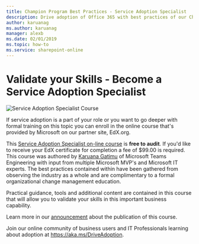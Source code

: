 ```yaml
---
title: Champion Program Best Practices - Service Adoption Specialist
description: Drive adoption of Office 365 with best practices of our Champion Program 
author: karuanag
ms.author: karuanag
manager: alexb
ms.date: 02/01/2019
ms.topic: how-to
ms.service: sharepoint-online
---
```


# Validate your Skills - Become a Service Adoption Specialist

![Service Adoption Specialist Course](media/champs_sascourse.png)

If service adoption is a part of your role or you want to go deeper with formal training on this topic you can enroll in the online course that's provided by Microsoft on our partner site, EdX.org. 

This [Service Adoption Specialist on-line course](/learn/paths/m365-service-adoption/) is **free to audit**.  If you'd like to receive your EdX certificate for completion a fee of $99.00 is required.  This course was authored by [Karuana Gatimu](https://linkedin.com/in/karuanagatimu) of Microsoft Teams Engineering with input from multiple Microsoft MVP's and Microsoft IT experts.  The best practices contained within have been gathered from observing the industry as a whole and are complimentary to a formal organizational change management education.  

Practical guidance, tools and additional content are contained in this course that will allow you to validate your skills in this important business capability.  

Learn more in our [announcement](https://aka.ms/AdoptionCertAnnouncement) about the publication of this course. 

Join our online community of business users and IT Professionals learning about adoption at https://aka.ms/DriveAdoption.